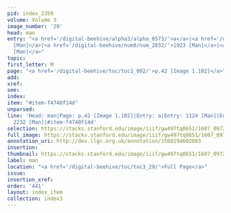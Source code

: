 ```yaml
---
pid: index_2359
volume: Volume 3
image_number: '29'
head: man
entry: "<a href='/digital-beehive/alpha3/alpha_0573/'>a</a>|<a href='/digital-beehive/num5/num_1522/'>1124
  [Man]</a>|<a href='/digital-beehive/num8/num_2832/'>1923 [Man]</a>|<a href='/digital-beehive/num9/num_3177/'>2232
  [Man]</a>"
topic:
first_letter: M
page: "<a href='/digital-beehive/toc/toc1_092/'>p.42 [Image 1.102]</a>"
add:
xref:
see:
index:
item: "#item-f4740f14d"
unparsed:
line: 'Head: man|Page: p.42 [Image 1.102]|Entry: a|Entry: 1124 [Man]|Entry: 1923 [Man]|Entry:
  2232 [Man]|#item-f4740f14d'
selection: https://stacks.stanford.edu/image/iiif/gw497tq8651/1607_0972/1550,1388,689,139/full/0/default.jpg
full_image: https://stacks.stanford.edu/image/iiif/gw497tq8651/1607_0972/full/full/0/default.jpg
annotation_uri: http://dev.llgc.org.uk/annotation/1560194602083
insertion:
thumbnail: https://stacks.stanford.edu/image/iiif/gw497tq8651/1607_0972/1550,1388,689,139/150,/0/default.jpg
label: man
location: "<a href='/digital-beehive/toc/toc3_29/'>Full Page</a>"
issue:
insertion_xref:
order: '441'
layout: index_item
collection: index3
---
```

